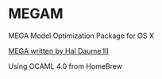 MEGAM
=====

MEGA Model Optimization Package for OS X

[MEGA written by Hal Daume III](http://www.cs.utah.edu/~hal/megam/)




Using OCAML 4.0 from HomeBrew
